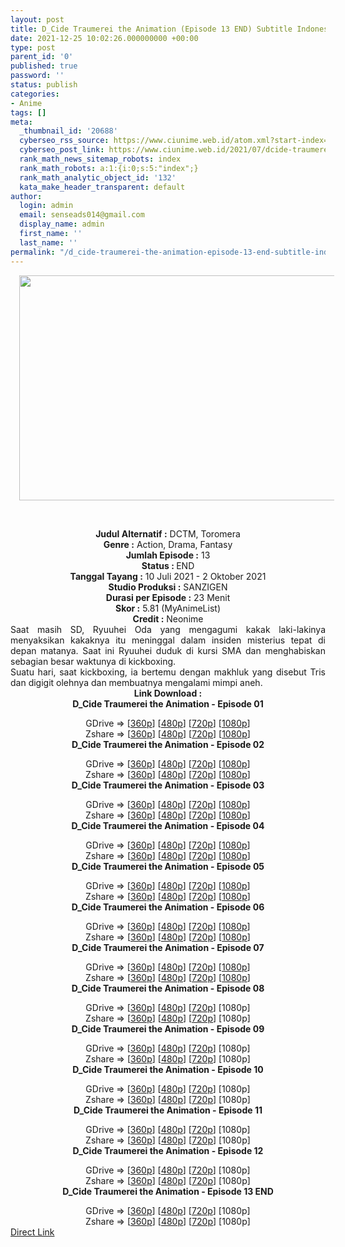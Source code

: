 ```yaml
---
layout: post
title: D_Cide Traumerei the Animation (Episode 13 END) Subtitle Indonesia
date: 2021-12-25 10:02:26.000000000 +00:00
type: post
parent_id: '0'
published: true
password: ''
status: publish
categories:
- Anime
tags: []
meta:
  _thumbnail_id: '20688'
  cyberseo_rss_source: https://www.ciunime.web.id/atom.xml?start-index=151&max-results=150
  cyberseo_post_link: https://www.ciunime.web.id/2021/07/dcide-traumerei-animation-subtitle.html
  rank_math_news_sitemap_robots: index
  rank_math_robots: a:1:{i:0;s:5:"index";}
  rank_math_analytic_object_id: '132'
  kata_make_header_transparent: default
author:
  login: admin
  email: senseads014@gmail.com
  display_name: admin
  first_name: ''
  last_name: ''
permalink: "/d_cide-traumerei-the-animation-episode-13-end-subtitle-indonesia/"
---
```

<div>
<div class="separator" style="clear: both; text-align: center;"><a href="https://1.bp.blogspot.com/-UVd1pktJabc/YOrzahydo3I/AAAAAAAAe0Y/-Wgz1ucwiOkDcaXXy7Ivs7SKu5yYZ7xYACLcBGAsYHQ/s1280/D_Cide%2BTraumerei%2Bthe%2BAnimation.jpg" style="margin-left: 1em; margin-right: 1em;"><img border="0" data-original-height="720" data-original-width="1280" height="360" src="{{ site.baseurl }}/assets/2021/12/D_Cide%2BTraumerei%2Bthe%2BAnimation.jpg" width="640" /></a></div>
<p><b><br /></b></div>
<div style="text-align: center;"><b style="font-weight: bold;">Judul</b><b style="font-weight: bold;"><b> Alternatif</b> :</b> DCTM, Toromera</div>
<div style="text-align: center;"><b><b>Genre :</b></b> Action, Drama, Fantasy</div>
<div style="text-align: center;"><b>Jumlah Episode :</b> 13<br /><b>Status : </b>END<br /><b>Tanggal Tayang :</b> 10 Juli 2021&nbsp;- 2 Oktober 2021<br /><b>Studio Produksi :</b> SANZIGEN<br /><b>Durasi per Episode :</b> 23 Menit</div>
<div style="text-align: center;"><b>Skor :</b> 5.81 (MyAnimeList)<br /><b>Credit :</b> Neonime</div>
<div style="text-align: center;"></div>
<div style="text-align: justify;">
<div>Saat masih SD, Ryuuhei Oda yang mengagumi kakak laki-lakinya menyaksikan kakaknya itu meninggal dalam insiden misterius tepat di depan matanya. Saat ini Ryuuhei duduk di kursi SMA dan menghabiskan sebagian besar waktunya di kickboxing.</div>
<div></div>
<div>Suatu hari, saat kickboxing, ia bertemu dengan makhluk yang disebut Tris dan digigit olehnya dan membuatnya mengalami mimpi aneh.</div>
</div>
<div style="text-align: justify;"></div>
<div style="text-align: justify;"></div>
<div style="text-align: center;"><b>Link Download :</b></div>
<div style="text-align: center;"><b>D_Cide Traumerei the Animation - Episode 01</b></p>
<div style="text-align: center;">GDrive =&gt; [<a href="https://acefile.co/f/49588410/gatsunime-net-dcideanima_1_360p-mp4" target="_blank" rel="noopener">360p</a>] [<a href="https://acefile.co/f/49560139/neonime_d_cide-traumerei-the-animation-01-480p-zip" target="_blank" rel="noopener">480p</a>] [<a href="https://acefile.co/f/49560141/neonime_d_cide-traumerei-the-animation-01-720p-zip" target="_blank" rel="noopener">720p</a>] [<a href="https://acefile.co/f/49560561/neonime_d_cide-traumerei-the-animation-01-1080p-zip" target="_blank" rel="noopener">1080p</a>]<br />Zshare =&gt; [<a href="https://www38.zippyshare.com/v/Qs6JIqMt/file.html" target="_blank" rel="noopener">360p</a>] [<a href="https://www21.zippyshare.com/v/m2KQ1ra9/file.html" target="_blank" rel="noopener">480p</a>] [<a href="https://www75.zippyshare.com/v/dWO0tpwP/file.html" target="_blank" rel="noopener">720p</a>] [<a href="https://www15.zippyshare.com/v/U9wD9ALU/file.html" target="_blank" rel="noopener">1080p</a>] </div>
<div style="text-align: center;"><b>D_Cide Traumerei the Animation - Episode 02</b></p>
<div>GDrive =&gt; [<a href="https://acefile.co/f/50174274/neonime_d_cide_traumerei_the_animation_-_02-360p-zip" target="_blank" rel="noopener">360p</a>] [<a href="https://acefile.co/f/50174276/neonime_d_cide_traumerei_the_animation_-_02-480p-zip" target="_blank" rel="noopener">480p</a>] [<a href="https://acefile.co/f/50174279/neonime_d_cide_traumerei_the_animation_-_02-720p-zip" target="_blank" rel="noopener">720p</a>] [<a href="https://acefile.co/f/50174281/neonime_d_cide_traumerei_the_animation_-_02-1080p-zip" target="_blank" rel="noopener">1080p</a>]<br />Zshare =&gt; [<a href="https://mir.cr/0BVRDR54" target="_blank" rel="noopener">360p</a>] [<a href="https://www16.zippyshare.com/v/Q5zEVQcx/file.html" target="_blank" rel="noopener">480p</a>] [<a href="https://www55.zippyshare.com/v/ADa0lDV3/file.html" target="_blank" rel="noopener">720p</a>] [<a href="https://www40.zippyshare.com/v/T28Dz7QD/file.html" target="_blank" rel="noopener">1080p</a>]</div>
<div><b>D_Cide Traumerei the Animation - Episode 03</b></p>
<div>GDrive =&gt; [<a href="https://www.mp4upload.com/xekwj9xhswme" target="_blank" rel="noopener">360p</a>] [<a href="https://acefile.co/f/50771216/neonime_d_cide_traumerei_the_animation_-_03-480p-zip" target="_blank" rel="noopener">480p</a>] [<a href="https://acefile.co/f/50771379/neonime_d_cide_traumerei_the_animation_-_03-720p-zip" target="_blank" rel="noopener">720p</a>] [<a href="https://acefile.co/f/50771810/neonime_d_cide_traumerei_the_animation_-_03-1080p-zip" target="_blank" rel="noopener">1080p</a>]<br />Zshare =&gt; [<a href="https://www98.zippyshare.com/v/j7ofxuhx/file.html" target="_blank" rel="noopener">360p</a>] [<a href="https://www20.zippyshare.com/v/A39JybUw/file.html" target="_blank" rel="noopener">480p</a>] [<a href="https://www85.zippyshare.com/v/ZnrAJ859/file.html" target="_blank" rel="noopener">720p</a>] [<a href="https://www101.zippyshare.com/v/bUbWkSgn/file.html" target="_blank" rel="noopener">1080p</a>]</div>
</div>
<div><b>D_Cide Traumerei the Animation - Episode 04</b></p>
<div>GDrive =&gt; [<a href="https://mir.cr/UTCBIASR" target="_blank" rel="noopener">360p</a>] [<a href="https://acefile.co/f/51369562/neonime_d_cide-traumerei-the-animation-04-480p-zip" target="_blank" rel="noopener">480p</a>] [<a href="https://www33.zippyshare.com/v/nG5Kq00H/file.html" target="_blank" rel="noopener">720p</a>] [<a href="https://www119.zippyshare.com/v/HSnfiO3Z/file.html" target="_blank" rel="noopener">1080p</a>]<br />Zshare =&gt; [<a href="https://www111.zippyshare.com/v/jXo43Q1h/file.html" target="_blank" rel="noopener">360p</a>] [<a href="https://www90.zippyshare.com/v/2N1VzkzP/file.html" target="_blank" rel="noopener">480p</a>] [<a href="https://www33.zippyshare.com/v/nG5Kq00H/file.html" target="_blank" rel="noopener">720p</a>] [<a href="https://www119.zippyshare.com/v/HSnfiO3Z/file.html" target="_blank" rel="noopener">1080p</a>]</div>
</div>
<div><b>D_Cide Traumerei the Animation - Episode 05</b></p>
<div>GDrive =&gt; [<a href="https://acefile.co/f/51951410/neonime_d_cide_traumerei_the_animation_-_05-360p-zip" target="_blank" rel="noopener">360p</a>] [<a href="https://acefile.co/f/51951408/neonime_d_cide_traumerei_the_animation_-_05-480p-zip" target="_blank" rel="noopener">480p</a>] [<a href="https://acefile.co/f/51951405/neonime_d_cide_traumerei_the_animation_-_05-720p-zip" target="_blank" rel="noopener">720p</a>] [<a href="https://acefile.co/f/51951400/neonime_d_cide_traumerei_the_animation_-_05-1080p-zip" target="_blank" rel="noopener">1080p</a>]<br />Zshare =&gt; [<a href="https://www21.zippyshare.com/v/a95vwYTs/file.html" target="_blank" rel="noopener">360p</a>] [<a href="https://www118.zippyshare.com/v/bpwTHi6X/file.html" target="_blank" rel="noopener">480p</a>] [<a href="https://www63.zippyshare.com/v/nJcXja8W/file.html" target="_blank" rel="noopener">720p</a>] [<a href="https://www4.zippyshare.com/v/jwFwFHLO/file.html" target="_blank" rel="noopener">1080p</a>]</div>
</div>
<div><b>D_Cide Traumerei the Animation - Episode 06</b></p>
<div>GDrive =&gt; [<a href="https://mir.cr/HCA5P7RQ" target="_blank" rel="noopener">360p</a>] [<a href="https://acefile.co/f/52509063/neonime_d_cide_traumerei_the_animation_-_06-480p-zip" target="_blank" rel="noopener">480p</a>] [<a href="https://acefile.co/f/52509333/neonime_d_cide_traumerei_the_animation_-_06-720p-zip" target="_blank" rel="noopener">720p</a>] [<a href="https://acefile.co/f/52509754/neonime_d_cide_traumerei_the_animation_-_06-1080p-zip" target="_blank" rel="noopener">1080p</a>]<br />Zshare =&gt; [<a href="https://www34.zippyshare.com/v/UNEh4YDE/file.html" target="_blank" rel="noopener">360p</a>] [<a href="https://www70.zippyshare.com/v/aQAH9sl3/file.html" target="_blank" rel="noopener">480p</a>] [<a href="https://www69.zippyshare.com/v/xSYn0KL1/file.html" target="_blank" rel="noopener">720p</a>] [<a href="https://www59.zippyshare.com/v/nvII0kWD/file.html" target="_blank" rel="noopener">1080p</a>]</div>
</div>
<div><b>D_Cide Traumerei the Animation - Episode 07</b></p>
<div>GDrive =&gt; [<a href="https://mir.cr/TL86NHCR" target="_blank" rel="noopener">360p</a>] [<a href="https://acefile.co/f/53101126/neonime_d_cide_traumerei_the_animation_-_07-480p-zip" target="_blank" rel="noopener">480p</a>] [<a href="https://acefile.co/f/53101325/neonime_d_cide_traumerei_the_animation_-_07-720p-zip" target="_blank" rel="noopener">720p</a>] [<a href="https://acefile.co/f/53101844/neonime_d_cide_traumerei_the_animation_-_07-1080p-zip" target="_blank" rel="noopener">1080p</a>]<br />Zshare =&gt; [<a href="https://www83.zippyshare.com/v/hopCLgod/file.html" target="_blank" rel="noopener">360p</a>] [<a href="https://www51.zippyshare.com/v/eePlbEwB/file.html" target="_blank" rel="noopener">480p</a>] [<a href="https://www111.zippyshare.com/v/mjixb861/file.html" target="_blank" rel="noopener">720p</a>] [<a href="https://drive.google.com/uc?export=download&amp;id=1x1mgvlIYCmtjsxhgew90-9cjO_EpPvnV" target="_blank" rel="noopener">1080p</a>]</div>
</div>
<div><b>D_Cide Traumerei the Animation - Episode 08</b></p>
<div>GDrive =&gt; [<a href="https://www.mp4upload.com/lqz0ks9iehdd" target="_blank" rel="noopener">360p</a>] [<a href="https://www.mp4upload.com/s18gcjm6f9a9" target="_blank" rel="noopener">480p</a>] [<a href="https://www.mp4upload.com/3hra2270g27e" target="_blank" rel="noopener">720p</a>] [1080p]<br />Zshare =&gt; [<a href="https://www74.zippyshare.com/v/EzmV4sg4/file.html" target="_blank" rel="noopener">360p</a>] [<a href="https://www74.zippyshare.com/v/D9pHTLGL/file.html" target="_blank" rel="noopener">480p</a>] [<a href="https://www74.zippyshare.com/v/fRnFwX0E/file.html" target="_blank" rel="noopener">720p</a>] [1080p]</div>
</div>
<div><b>D_Cide Traumerei the Animation - Episode 09</b></p>
<div>GDrive =&gt; [<a href="https://www.mp4upload.com/otg2hw1fc5b8" target="_blank" rel="noopener">360p</a>] [<a href="https://www.mp4upload.com/8lhjon3x80l1" target="_blank" rel="noopener">480p</a>] [<a href="https://www.mp4upload.com/ac7k52hr84ko" target="_blank" rel="noopener">720p</a>] [1080p]<br />Zshare =&gt; [<a href="https://www89.zippyshare.com/v/3KJThLg2/file.html" target="_blank" rel="noopener">360p</a>] [<a href="https://www89.zippyshare.com/v/plrwyK62/file.html" target="_blank" rel="noopener">480p</a>] [<a href="https://www89.zippyshare.com/v/XjXbmlGQ/file.html" target="_blank" rel="noopener">720p</a>] [1080p]</div>
</div>
<div><b>D_Cide Traumerei the Animation - Episode 10</b></p>
<div>GDrive =&gt; [<a href="https://www.mp4upload.com/i173xays64r5" target="_blank" rel="noopener">360p</a>] [<a href="https://www.mp4upload.com/vbqzs1606had" target="_blank" rel="noopener">480p</a>] [<a href="https://www.mp4upload.com/ac0f1ta8ctqf" target="_blank" rel="noopener">720p</a>] [1080p]<br />Zshare =&gt; [<a href="https://www32.zippyshare.com/v/8gO7HGlS/file.html" target="_blank" rel="noopener">360p</a>] [<a href="https://www32.zippyshare.com/v/QRM3PbZj/file.html" target="_blank" rel="noopener">480p</a>] [<a href="https://www32.zippyshare.com/v/NIacMFLt/file.html" target="_blank" rel="noopener">720p</a>] [1080p]</div>
</div>
<div><b>D_Cide Traumerei the Animation - Episode 11</b></p>
<div>GDrive =&gt; [<a href="https://www.mp4upload.com/mjbbulr81zkh" target="_blank" rel="noopener">360p</a>] [<a href="https://www.mp4upload.com/bn7p0jmds5zm" target="_blank" rel="noopener">480p</a>] [<a href="https://www.mp4upload.com/9nfpmwpetesy" target="_blank" rel="noopener">720p</a>] [1080p]<br />Zshare =&gt; [<a href="https://www14.zippyshare.com/v/4qyHsXtE/file.html" target="_blank" rel="noopener">360p</a>] [<a href="https://www14.zippyshare.com/v/qp6IMK4z/file.html" target="_blank" rel="noopener">480p</a>] [<a href="https://www14.zippyshare.com/v/DGZP83tf/file.html" target="_blank" rel="noopener">720p</a>] [1080p]</div>
</div>
<div><b>D_Cide Traumerei the Animation - Episode 12</b></p>
<div>GDrive =&gt; [<a href="https://www.mp4upload.com/4efpohftpqwj" target="_blank" rel="noopener">360p</a>] [<a href="https://www.mp4upload.com/6l3fngx9ofci" target="_blank" rel="noopener">480p</a>] [<a href="https://www.mp4upload.com/hz8jwb3r6quj" target="_blank" rel="noopener">720p</a>] [1080p]<br />Zshare =&gt; [<a href="https://www77.zippyshare.com/v/4niIa2gh/file.html" target="_blank" rel="noopener">360p</a>] [<a href="https://www77.zippyshare.com/v/XhwylKaU/file.html" target="_blank" rel="noopener">480p</a>] [<a href="https://www77.zippyshare.com/v/X01HRejO/file.html" target="_blank" rel="noopener">720p</a>] [1080p]</div>
</div>
<div><b>D_Cide Traumerei the Animation - Episode 13 END</b></p>
<div>GDrive =&gt; [<a href="https://www.mp4upload.com/wkebre3r43wc" target="_blank" rel="noopener">360p</a>] [<a href="https://www.mp4upload.com/xyochx4nwqpv" target="_blank" rel="noopener">480p</a>] [<a href="https://www.mp4upload.com/lvvimn9tepns" target="_blank" rel="noopener">720p</a>] [1080p]<br />Zshare =&gt; [<a href="https://www27.zippyshare.com/v/5risDzph/file.html" target="_blank" rel="noopener">360p</a>] [<a href="https://www27.zippyshare.com/v/fpbP7cua/file.html" target="_blank" rel="noopener">480p</a>] [<a href="https://www27.zippyshare.com/v/qzspuSKN/file.html" target="_blank" rel="noopener">720p</a>] [1080p]</div>
</div>
</div>
</div>
<link rel="stylesheet" href="https://cdnjs.cloudflare.com/ajax/libs/font-awesome/4.7.0/css/font-awesome.min.css" />
<div class="divbtn"> <a href="https://handymansurrender.com/fihup8buzv?key=94550f7ce39444073321dde3b8782f97" class="btn"><i class="fa fa-download"></i> Direct Link</a> </div>
